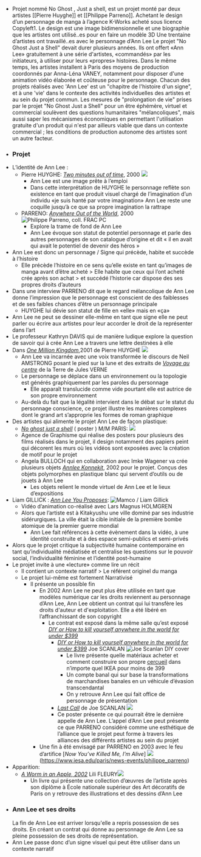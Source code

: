 - Projet nommé No Ghost , Just a shell, est un projet monté par deux artistes [[Pierre Huyghe]] et [[Philippe Parreno]]. Achetant le design d’un personnage de manga à l’agence K-Works acheté sous licence Copyleft1. Le design est une image bidimensionnelle et une biographie que les artistes ont utilisé..es pour en faire un modèle 3D Une trentaine d’artistes ont travaillé..es avec le personnage d’Ann Lee
  Le projet "No Ghost Just a Shell" devait durer plusieurs années. Ils ont offert «Ann Lee» gratuitement à une série d'artistes, «commandés» par les initiateurs, à utiliser pour leurs «propres» histoires. Dans le même temps, les artistes installent à Paris des moyens de production coordonnés par Anna-Léna VANEY, notamment pour disposer d'une animation vidéo élaborée et coûteuse pour le personnage. Chacun des projets réalisés avec 'Ann Lee' est un "chapitre de l'histoire d'un signe", et à une 'vie' dans le contexte des activités individuelles des artistes et au sein du projet commun. Les mesures de "prolongation de vie" prises par le projet "No Ghost Just a Shell" pour un être éphémère, virtuel et commercial soulèvent des questions humanitaires "mélancoliques", mais aussi saper les mécanismes économiques en permettant l'utilisation gratuite d'un produit qui n'est par ailleurs viable que dans un contexte commercial ; les conditions de production autonome des artistes sont un autre facteur.
- ### Projet
- L’identité de Ann Lee :
	- Pierre HUYGHE: [*Two minutes out of time*](https://archives.mamco.ch/artistes_fichiers/H/huyghe.html), 2000 ![](https://archives.mamco.ch/artistes_fichiers/H/huyghe/annlee.jpg)
		- Ann Lee est une image prête à l’emploi
		- Dans cette interprétation de HUYGHE  le personnage reflète son existence en tant que produit visuel chargé de l’imagination d’un individu «je suis hanté par votre imagination» Ann Lee reste une coquille jusqu’à ce que sa propre imagination la rattrape
	- PARRENO: [*Anywhere Out of the World*](https://www.frac-poitou-charentes.org/pages/collection_artistes-parreno_FRAC.html), 2000 ![Philippe Parreno, coll. FRAC PC](https://www.frac-poitou-charentes.org/images/PARRENO_Anywhere_FRACPC.jpg)
		- Explore la trame de fond de Ann Lee
		- Ann Lee évoque son statut de potentiel personnage et parle des autres personnages de son catalogue d’origine et dit « il en avait qui avait le potentiel de devenir des héros »
- Ann Lee est donc un personnage / Signe qui précède, habite et succède à l’histoire
	- Elle précède l’histoire en ce sens qu’elle existe en tant qu’images de manga avant d’être acheté > Elle habite que ceux qui l’ont acheté crée après son achat > et succédé l’historie car dispose des ses propres droits d’auteurs
- Dans une interview PARRENO dit que le regard mélancolique de Ann Lee donne l’impression que le personnage est conscient de des faiblesses et de ses faibles chances d’être un personnage principale
	- HUYGHE lui dévie son statut de fille en «elle» mais en «ça»
- Ann Lee ne peut se dessiner elle-même en tant que signe elle ne peut parler ou écrire aux artistes pour leur accorder le droit de la représenter dans l’art
- Le professeur Kathryn DAVIS qui de manière ludique explore la question de savoir qui à crée Ann Lee a travers une lettre destinées à elle
- Dans [*One Million Kingdom*](https://lesoeuvres.pinaultcollection.com/fr/oeuvre/one-million-kingdoms),2001 de Pierre HUYGHE ![](https://lesoeuvres.pinaultcollection.com/media/styles/ex_v/s3/art/10780_visuel_DET_HUYGHE_OneMillionKingdoms.jpg?itok=E9xvngYL)
	- Ann Lee va incarnée avec une voix transformée le discours de Neil AMSTRONG posant le pied sur la lune et des extraits de [*Voyage au centre*](https://fr.wikipedia.org/wiki/Voyage_au_centre_de_la_Terre) de la Terre de Jules VERNE
	- Le personnage se déplace dans un environnement ou la topologie est générés graphiquement par les paroles du personnage
		- Elle apparaît translucide comme vide pourtant elle est autrice de son propre environnement
	- Au-delà du fait que la légalité intervient dans le débat sur le statut du personnage conscience, ce projet illustre les manières complexes dont le grand art s’approprie les formes de roman graphique
- Des artistes qui alimente le projet Ann Lee de façon plastique:
	- [*No ghost just a shell*](http://www.noghostjustashell.com/) ( poster ) M/M PARIS: ![](http://www.mmparis.com/noghost/no%20ghost_1280.jpg)
	- Agence de Graphisme qui réalise des posters pour plusieurs des films réalisés dans le projet, il design notamment des papiers peint qui décorent les murs où les vidéos sont exposées avec la création de motif pour le projet
	- Angela BULLOCH qui en collaboration avec Imke Wagener va crée plusieurs objets [*Annlee Konnekit*](https://unipub.uni-graz.at/obvugrhs/download/pdf/4590829?originalFilename=true), 2002 pour le projet. Conçus des objets polymorphes en plastique blanc qui servent d’outils ou de jouets à Ann Lee
		- Les objets relient le monde virtuel de Ann Lee et le lieux d’expositions
- Liam GILLICK : [*Ann Lee You Proposes*](https://www.youtube.com/watch?v=gPyndN9HSVw): ![Mamco / Liam Gillick](https://archive.mamco.ch/artistes_fichiers/G/gillick/AnnLee.jpg)
	- Vidéo d’animation co-réalisé avec Lars Magnus HOLMGREN
	- Alors que l’artiste est à Kitakyushu une ville dominé par ses industrie sidérurgiques. La ville était la cible initiale de la première bombe atomique de la premier guerre mondial
		- Ann Lee fait références à cette évènement dans la vidéo, à une identité construite et à des espace semi-publics et semi-privés
- Alors que le projet critique la subjectivité humaine contemporaine en tant qu’individualité médiatisée et centralise les questions sur le pouvoir social, l’individualité féminine et l’identité post-humaine
- Le projet invite à une «lecture» comme lire un récit
	- Il contient un contexte narratif > Le référent originel du manga
	- Le projet lui-même est fortement Narrativisé
		- Il présente un possible fin
			- En 2002 Ann Lee ne peut plus être utilisée en tant que modèles numérique car les droits reviennent au personnage d’Ann Lee, Ann Lee obtient un contrat qui lui transfère les droits d'auteur et d'exploitation. Elle a été libéré en l’affranchissant de son copyright
				- Le contrat est exposé dans la même salle qu’est exposé [*DIY or How to kill yourself anywhere in the world for under $399*](https://joescanlan.biz/store/diy/)
					- [*DIY or How to kill yourself anywhere in the world for under $399*](https://joescanlan.biz/store/diy/) Joe SCANLAN ![Joe Scanlan DIY cover](https://joescanlan.biz/wp-content/uploads/2018/06/1-Joe-Scanlan-DIY-Cover.jpg)
						- Le livre présente quelle matériaux acheter et comment construire son propre [cercueil](http://ensembles.mhka.be/items/9419/assets/20327) dans n’importe quel IKEA pour moins de 399
						- Un compte banal qui sur base la transformations de marchandises banales en un véhicule d’évasion transcendantal
						- On y retrouve Ann Lee qui fait office de personnage de présentation
					- [*Last Call*](http://ensembles.mhka.be/items/9419/assets/20785) de Joe SCANLAN ![](https://s3.amazonaws.com/mhka_ensembles_production/assets/public/000/020/785/large/Joe_Scanlan__Last_Call__2002_Peter_Cox__Eindhoven__Nederland_Collectie_Van_Abbemuseum__Eindhoven__Nederland.jpg?1392816706)
					- Ce poster présente ce qui pourrait être le dernière appelle de Ann Lee. L’appel d’Ann Lee peut présente ce que PARRENO considéré comme une esthétique de l’alliance que le projet peut forme à travers les alliances des différents artistes au sein du projet
			- Une fin à été envisagé par PARRENO en 2003 avec le feu d’artifice [*Now You’ve Killed Me, I’m Alive*] ![](https://www.iesa.edu/sites/default/files/li_xiaoyuan_philippe_parreno_and_quasi-objects3.jpg)(https://www.iesa.edu/paris/news-events/philippe_parreno)
- Apparition:
	- [*A Worm in an Apple, 2002*](https://www.nitesha.com/?pid=52746420) Lili FLEURY![](https://img20.shop-pro.jp/PA01188/451/product/52746420.jpg?20121210182736)
		- Un livre qui présente une collection d’œuvres de l’artiste après son diplôme à École nationale supérieur des Art décoratifs de Paris on y retrouve des illustrations et des dessins d’Ann Lee
- ### Ann Lee et ses droits
  La fin de Ann Lee est arriver lorsqu'elle a repris possession de ses droits. En créant un contrat qui donne au personnage de Ann Lee sa pleine possession de ses droits de représentation.
- Ann Lee passe donc d’un signe visuel qui peut être utiliser dans un contexte narratif